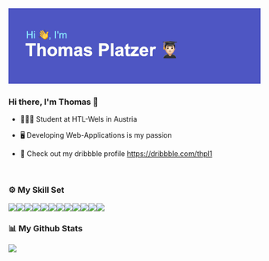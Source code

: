 <img src="./index.png" />

### Hi there, I'm Thomas 👋  
  
- 👨🏻‍🎓 Student at HTL-Wels in Austria  


- 🖥️ Developing Web-Applications is my passion 

- 🏀 Check out my dribbble profile https://dribbble.com/thpl1 

<br/>  

### ⚙️ My Skill Set
<div style="display: flex;">
  <img src="https://img.shields.io/badge/-Next.js-000000?logo=next.js&logoColor=white&style=for-the-badge"/>
  <img src="https://img.shields.io/badge/-Angular-DD0031?logo=angular&logoColor=white&style=for-the-badge"/>
  <img src="https://img.shields.io/badge/-JavaScript-F7DF1E?logo=javascript&logoColor=white&style=for-the-badge"/>
  <img src="https://img.shields.io/badge/-TypeScript-3178C6?logo=typescript&logoColor=white&style=for-the-badge"/>
  <img src="https://img.shields.io/badge/-CSS3-1572B6?logo=css3&logoColor=white&style=for-the-badge"/>
  <img src="https://img.shields.io/badge/-HTML5-E34F26?logo=html5&logoColor=white&style=for-the-badge"/>
  <img src="https://img.shields.io/badge/-Spring Boot-6DB33F?logo=spring boot&logoColor=white&style=for-the-badge"/>
  <img src="https://img.shields.io/badge/-Node.js-339933?logo=node.js&logoColor=white&style=for-the-badge"/>
  <img src="https://img.shields.io/badge/-Python-3776AB?logo=python&logoColor=white&style=for-the-badge"/>
  <img src="https://img.shields.io/badge/-Java-007396?logo=java&logoColor=white&style=for-the-badge"/>
  <img src="https://img.shields.io/badge/-MySQL-4479A1?logo=mysql&logoColor=white&style=for-the-badge"/>
  <img src="https://img.shields.io/badge/-Cisco Packet Tracer-1BA0D7?logo=cisco&logoColor=white&style=for-the-badge"/>
</div>

### 📊 My Github Stats

<img height="180em" src="https://github-readme-stats.vercel.app/api?username=PlatzerT&show_icons=true&hide_border=true&&count_private=true&include_all_commits=true" />
